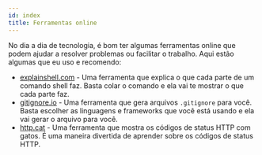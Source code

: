 ```yaml
---
id: index
title: Ferramentas online
---
```


No dia a dia de tecnologia, é bom ter algumas ferramentas online que podem ajudar a resolver problemas ou facilitar o trabalho. Aqui estão algumas que eu uso e recomendo:

- [explainshell.com](./explainshell_com/) - Uma ferramenta que explica o que cada parte de um comando shell faz. Basta colar o comando e ela vai te mostrar o que cada parte faz.
- [gitignore.io](./gitignore_io/) - Uma ferramenta que gera arquivos `.gitignore` para você. Basta escolher as linguagens e frameworks que você está usando e ela vai gerar o arquivo para você.
- [http.cat](./http_cat/) - Uma ferramenta que mostra os códigos de status HTTP com gatos. É uma maneira divertida de aprender sobre os códigos de status HTTP.
